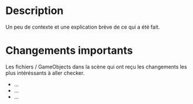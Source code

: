 # Description
Un peu de contexte et une explication brève de ce qui a été fait.

# Changements importants
Les fichiers / GameObjects dans la scène qui ont reçu les changements les plus intéréssants à aller checker.
- ...
- ...
- ...
